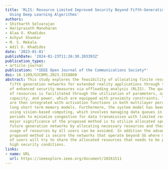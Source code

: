 ```yaml
---
title: 'RLIS: Resource Limited Improved Security Beyond Fifth-Generation Networks
  Using Deep Learning Algorithms'
authors:
- Shitharth Selvarajan
- Hariprasath Manoharan
- Alaa O. Khadidos
- Achyut Shankar
- M. S. Mekala
- Adil O. Khadidos
date: '2023-01-01'
publishDate: '2024-01-23T11:26:30.203393Z'
publication_types:
- article-journal
publication: '*IEEE Open Journal of the Communications Society*'
doi: 10.1109/OJCOMS.2023.3318860
abstract: This study explores the feasibility of allocating finite resources beyond
  fifth generation networks for extended reality applications through the implementation
  of enhanced security measures via offloading analysis (RLIS). The quantification
  of resources is facilitated through the utilization of parameters, namely energy,
  capacity, and power, which are equipped with proximity constraints. These constraints
  are then integrated with activation functions in both multilayer perceptron and
  long short term memory models. Furthermore, the system model has been developed
  using vision-based computing, which involves managing data queues in terms of waiting
  periods to minimize congestion for data transmission with limited resources. The
  major significance of the proposed method is to utilize allocated spectrums for
  future generation networks by allocating necessary resources and therefore high
  usage of resources by all users can be avoided. In addition the advantage of the
  proposed method is secure the networks that operate beyond 5G where more number
  of users will try to share the allocated resources that needs to be provided with
  high security conditions.
links:
- name: URL
  url: https://ieeexplore.ieee.org/document/10261511
---
```

